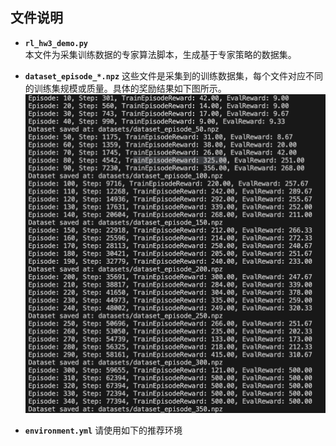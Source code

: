 ## 文件说明
- **`rl_hw3_demo.py`**  
  本文件为采集训练数据的专家算法脚本，生成基于专家策略的数据集。

- **`dataset_episode_*.npz`** 
  这些文件是采集到的训练数据集，每个文件对应不同的训练集规模或质量。具体的奖励结果如下图所示。
  ![](assets/reward.png)

- **`environment.yml`**
  请使用如下的推荐环境